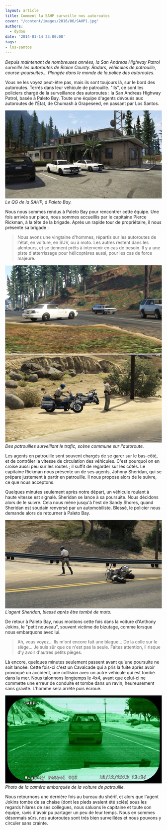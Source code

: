 ```yaml
---
layout: article
title: Comment la SAHP surveille nos autoroutes
cover: "/content/images/2016/06/SAHP1.jpg"
authors:
  - dydou
date: '2014-01-14 23:00:00'
tags:
- los-santos
---
```


_Depuis maintenant de nombreuses années, la San Andreas Highway Patrol surveille les autoroutes de Blaine County. Radars, véhicules de patrouille, course-poursuites... Plongée dans le monde de la police des autoroutes._

Vous ne les voyez peut-être pas, mais ils sont toujours là, sur le bord des autoroutes. Terrés dans leur véhicule de patrouille. "Ils", ce sont les policiers chargé de la surveillance des autoroutes : la San Andreas Highway Patrol, basée à Paleto Bay. Toute une équipe d'agents dévoués aux autoroutes de l'État, de Chumash à Grapeseed, en passant par Los Santos.

![Le QG de la SAHP, à Paleto Bay.](/content/images/2016/06/SAHP.jpg)
_Le QG de la SAHP, à Paleto Bay._

Nous nous sommes rendus à Paleto Bay pour rencontrer cette équipe. Une fois arrivés sur place, nous sommes accueillis par le capitaine Pierce Rickman, à la tête de la brigade. Après un rapide tour de propriétaire, il nous présente sa brigade :

> Nous avons une vingtaine d'hommes, répartis sur les autoroutes de l'état, en voiture, en SUV, ou à moto. Les autres restent dans les alentours, et se tiennent prêts à intervenir en cas de besoin. Il y a une piste d'atterrissage pour hélicoptères aussi, pour les cas de force majeure.

![](/content/images/2016/06/SAHP2.jpg)
![Des patrouilles surveillant le trafic, scène commune sur l'autoroute.](/content/images/2016/06/SAHP6.jpg)
_Des patrouilles surveillant le trafic, scène commune sur l'autoroute._

Les agents en patrouille sont souvent chargés de se garer sur le bas-côté, et de contrôler la vitesse de circulation des véhicules. C'est pourquoi on en croise aussi peu sur les routes ; il suffit de regarder sur les côtés. Le capitaine Rickman nous présente un de ses agents, Johnny Sheridan, qui se prépare justement à partir en patrouille. Il nous propose alors de le suivre, ce que nous acceptons.

Quelques minutes seulement après notre départ, un véhicule roulant à haute vitesse est signalé. Sheridan se lance à sa poursuite. Nous décidons alors de le suivre. Cela nous mène jusqu'à l'est de Sandy Shores, quand Sheridan est soudain renversé par un automobiliste. Blessé, le policier nous demande alors de retourner à Paleto Bay.

![L'agent Sheridan, blessé après être tombé de moto.](/content/images/2016/06/SAHP4.jpg)
_L'agent Sheridan, blessé après être tombé de moto._

De retour à Paleto Bay, nous montons cette fois dans la voiture d'Anthony Jokins, le "petit nouveau", souvent victime de bizutage, comme lorsque nous embarquons avec lui.

> Ah, vous voyez... Ils m'ont encore fait une blague... De la colle sur le siège... Je suis sûr que ce n'est pas la seule. Faites attention, il risque d'y avoir d'autres petits pièges.

Là encore, quelques minutes seulement passent avant qu'une poursuite ne soit lancée. Cette fois-ci c'est un Cavalcade qui a pris la fuite après avoir provoqué un accident, une collision avec un autre véhicule qui est tombé dans la mer. Nous talonnons longtemps le 4x4, avant que celui-ci ne commette une erreur de conduite et tombe dans un ravin, heureusement sans gravité. L'homme sera arrêté puis écroué.

![Photo de la caméra embarquée de la voiture de patrouille.](/content/images/2016/06/SAHP5.jpg)
_Photo de la caméra embarquée de la voiture de patrouille._

Nous retournons une dernière fois au bureau du shérif, et alors que l'agent Jokins tombe de sa chaise (dont les pieds avaient été sciés) sous les regards hilares de ses collègues, nous saluons le capitaine et toute son équipe, ravis d'avoir pu partager un peu de leur temps. Nous en sommes désormais sûrs, nos autoroutes sont très bien surveillées et nous pouvons y circuler sans crainte.